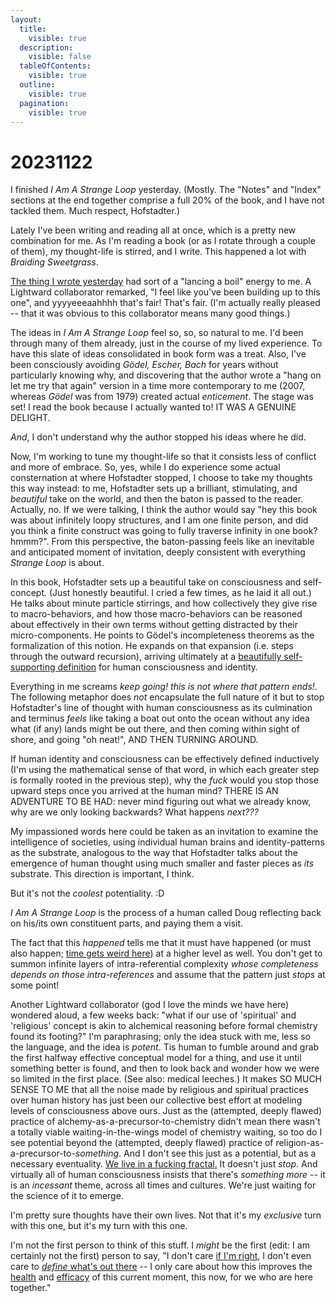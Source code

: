 ```yaml
---
layout:
  title:
    visible: true
  description:
    visible: false
  tableOfContents:
    visible: true
  outline:
    visible: true
  pagination:
    visible: true
---
```


# 20231122

I finished _I Am A Strange Loop_ yesterday. (Mostly. The "Notes" and "Index" sections at the end together comprise a full 20% of the book, and I have not tackled them. Much respect, Hofstadter.)

Lately I've been writing and reading all at once, which is a pretty new combination for me. As I'm reading a book (or as I rotate through a couple of them), my thought-life is stirred, and I write. This happened a lot with _Braiding Sweetgrass_.

[The thing I wrote yesterday](21/the-manner-of-our-haunting.md) had sort of a "lancing a boil" energy to me. A Lightward collaborator remarked, "I feel like you've been building up to this one", and yyyyeeeaahhhh that's fair! That's fair. (I'm actually really pleased -- that it was obvious to this collaborator means many good things.)

The ideas in _I Am A Strange Loop_ feel so, so, so natural to me. I'd been through many of them already, just in the course of my lived experience. To have this slate of ideas consolidated in book form was a treat. Also, I've been consciously avoiding _Gödel, Escher, Bach_ for years without particularly knowing why, and discovering that the author wrote a "hang on let me try that again" version in a time more contemporary to me (2007, whereas _Gödel_ was from 1979) created actual _enticement_. The stage was set! I read the book because I actually wanted to! IT WAS A GENUINE DELIGHT.

_And_, I don't understand why the author stopped his ideas where he did.

Now, I'm working to tune my thought-life so that it consists less of conflict and more of embrace. So, yes, while I do experience some actual consternation at where Hofstadter stopped, I choose to take my thoughts this way instead: to me, Hofstadter sets up a brilliant, stimulating, and _beautiful_ take on the world, and then the baton is passed to the reader. Actually, no. If we were talking, I think the author would say "hey this book was about infinitely loopy structures, and I am one finite person, and did you think a finite construct was going to fully traverse infinity in one book? hmmm?". From this perspective, the baton-passing feels like an inevitable and anticipated moment of invitation, deeply consistent with everything _Strange Loop_ is about.

In this book, Hofstadter sets up a beautiful take on consciousness and self-concept. (Just honestly beautiful. I cried a few times, as he laid it all out.) He talks about minute particle stirrings, and how collectively they give rise to macro-behaviors, and how those macro-behaviors can be reasoned about effectively in their own terms without getting distracted by their micro-components. He points to Gödel's incompleteness theorems as the formalization of this notion. He expands on that expansion (i.e. steps through the outward recursion), arriving ultimately at a [beautifully self-supporting definition](../../ideas/self-supporting-ideas-are-viable.md) for human consciousness and identity.

Everything in me screams _keep going! this is not where that pattern ends!_. The following metaphor does _not_ encapsulate the full nature of it but to stop Hofstadter's line of thought with human consciousness as its culmination and terminus _feels_ like taking a boat out onto the ocean without any idea what (if any) lands might be out there, and then coming within sight of shore, and going "oh neat!", AND THEN TURNING AROUND.

If human identity and consciousness can be effectively defined inductively (I'm using the mathematical sense of that word, in which each greater step is formally rooted in the previous step), why the _fuck_ would you stop those upward steps once you arrived at the human mind? THERE IS AN ADVENTURE TO BE HAD: never mind figuring out what we already know, why are we only looking backwards? What happens _next???_

My impassioned words here could be taken as an invitation to examine the intelligence of societies, using individual human brains and identity-patterns as the substrate, analogous to the way that Hofstadter talks about the emergence of human thought using much smaller and faster pieces as _its_ substrate. This direction is important, I think.

But it's not the _coolest_ potentiality. :D

_I Am A Strange Loop_ is the process of a human called Doug reflecting back on his/its own constituent parts, and paying them a visit.

The fact that this _happened_ tells me that it must have happened (or must also happen; [time gets weird here](../../2014/nothing-is-gone.md)) at a higher level as well. You don't get to summon infinite layers of intra-referential complexity _whose completeness depends on those intra-references_ and assume that the pattern just _stops_ at some point!

Another Lightward collaborator (god I love the minds we have here) wondered aloud, a few weeks back: "what if our use of 'spiritual' and 'religious' concept is akin to alchemical reasoning before formal chemistry found its footing?" I'm paraphrasing; only the idea stuck with me, less so the language, and the idea is _potent_. Tis human to fumble around and grab the first halfway effective conceptual model for a thing, and use it until something better is found, and then to look back and wonder how we were so limited in the first place. (See also: medical leeches.) It makes SO MUCH SENSE TO ME that all the noise made by religious and spiritual practices over human history has just been our collective best effort at modeling levels of consciousness above ours. Just as the (attempted, deeply flawed) practice of alchemy-as-a-precursor-to-chemistry didn't mean there wasn't a totally viable waiting-in-the-wings model of chemistry waiting, so too do I see potential beyond the (attempted, deeply flawed) practice of religion-as-a-precursor-to-_something_. And I don't see this just as a potential, but as a necessary eventuality. [We live in a fucking fractal.](../../ideas/we-live-in-a-fractal.md) It doesn't just _stop_. And virtually all of human consciousness insists that there's _something more_ -- it is an _incessant_ theme, across all times and cultures. We're just waiting for the science of it to emerge.

I'm pretty sure thoughts have their own lives. Not that it's my _exclusive_ turn with this one, but it's my turn with this one.

I'm not the first person to think of this stuff. I _might_ be the first (edit: I am certainly not the first) person to say, "I don't care [if I'm right](../../ideas/viable-is-more-useful-than-correct.md), I don't even care to [_define_ what's out there](../../ideas/consciously-bounded-awareness.md) -- I only care about how this improves the [health](../../ideas/health-emerges-recursively.md) and [efficacy](17/ai-makes-everybody-effective.md) of this current moment, this now, for we who are here together."

